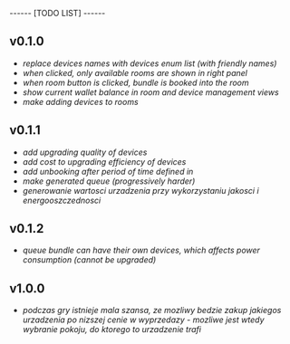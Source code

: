 ------ [TODO LIST] ------

v0.1.0
--------------------------------------------
- *replace devices names with devices enum list (with friendly names)*
- *when clicked, only available rooms are shown in right panel*
- *when room button is clicked, bundle is booked into the room*
- *show current wallet balance in room and device management views*
- *make adding devices to rooms*

v0.1.1
--------------------------------------------
- *add upgrading quality of devices*
- *add cost to upgrading efficiency of devices*
- *add unbooking after period of time defined in* 
- *make generated queue (progressively harder)*
- *generowanie wartosci urzadzenia przy wykorzystaniu jakosci i energooszczednosci*

v0.1.2
--------------------------------------------
- *queue bundle can have their own devices, which affects power consumption (cannot be upgraded)*





v1.0.0
--------------------------------------------
- *podczas gry istnieje mala szansa, ze mozliwy bedzie zakup jakiegos urzadzenia po 
  nizszej cenie w wyprzedazy - mozliwe jest wtedy wybranie pokoju, do ktorego to urzadzenie trafi*
